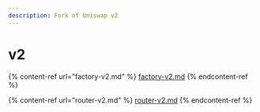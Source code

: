 ```yaml
---
description: Fork of Uniswap v2
---
```


# v2

{% content-ref url="factory-v2.md" %}
[factory-v2.md](factory-v2.md)
{% endcontent-ref %}

{% content-ref url="router-v2.md" %}
[router-v2.md](router-v2.md)
{% endcontent-ref %}
